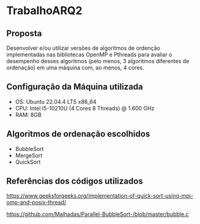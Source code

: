 # TrabalhoARQ2

## Proposta

Desenvolver e/ou utilizar versões de algoritmos de ordenção implementadas nas bibliotecas OpenMP e Pthreads para avaliar o desempenho desses algoritmos (pelo menos, 3 algoritmos diferentes de ordenação) em uma máquina com, ao menos, 4 cores. 

## Configuração da Máquina utilizada

- OS: Ubuntu 22.04.4 LTS x86_64
- CPU: Intel I5-10210U (4 Cores 8 Threads) @ 1.600 GHz
- RAM: 8GB

## Algoritmos de ordenação escolhidos

- BubbleSort
- MergeSort
- QuickSort

## Referências dos códigos utilizados

https://www.geeksforgeeks.org/implementation-of-quick-sort-using-mpi-omp-and-posix-thread/

https://github.com/Malhadas/Parallel-BubbleSort-/blob/master/bubble.c

